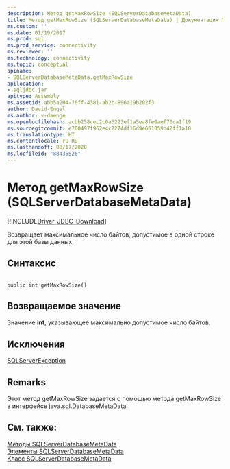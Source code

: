 ```yaml
---
description: Метод getMaxRowSize (SQLServerDatabaseMetaData)
title: Метод getMaxRowSize (SQLServerDatabaseMetaData) | Документация Майкрософт
ms.custom: ''
ms.date: 01/19/2017
ms.prod: sql
ms.prod_service: connectivity
ms.reviewer: ''
ms.technology: connectivity
ms.topic: conceptual
apiname:
- SQLServerDatabaseMetaData.getMaxRowSize
apilocation:
- sqljdbc.jar
apitype: Assembly
ms.assetid: abb5a204-76ff-4381-ab2b-896a19b202f3
author: David-Engel
ms.author: v-daenge
ms.openlocfilehash: acbb258cec2c0a3223ef1a5ea8fe0aef70ca1f19
ms.sourcegitcommit: e700497f962e4c2274df16d9e651059b42ff1a10
ms.translationtype: HT
ms.contentlocale: ru-RU
ms.lasthandoff: 08/17/2020
ms.locfileid: "88435526"
---
```

# <a name="getmaxrowsize-method-sqlserverdatabasemetadata"></a>Метод getMaxRowSize (SQLServerDatabaseMetaData)
[!INCLUDE[Driver_JDBC_Download](../../../includes/driver_jdbc_download.md)]

  Возвращает максимальное число байтов, допустимое в одной строке для этой базы данных.  
  
## <a name="syntax"></a>Синтаксис  
  
```  
  
public int getMaxRowSize()  
```  
  
## <a name="return-value"></a>Возвращаемое значение  
 Значение **int**, указывающее максимально допустимое число байтов.  
  
## <a name="exceptions"></a>Исключения  
 [SQLServerException](../../../connect/jdbc/reference/sqlserverexception-class.md)  
  
## <a name="remarks"></a>Remarks  
 Этот метод getMaxRowSize задается с помощью метода getMaxRowSize в интерфейсе java.sql.DatabaseMetaData.  
  
## <a name="see-also"></a>См. также:  
 [Методы SQLServerDatabaseMetaData](../../../connect/jdbc/reference/sqlserverdatabasemetadata-methods.md)   
 [Элементы SQLServerDatabaseMetaData](../../../connect/jdbc/reference/sqlserverdatabasemetadata-members.md)   
 [Класс SQLServerDatabaseMetaData](../../../connect/jdbc/reference/sqlserverdatabasemetadata-class.md)  
  
  
